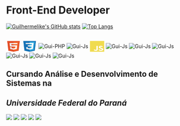 # Front-End Developer
[![Guilhermelike's GitHub stats](https://github-readme-stats.vercel.app/api?username=guilhermelike&count_private=true&show_icons=true&theme=midnight-purple)](https://github.com/guilhermelike/github-readme-stats)
[![Top Langs](https://github-readme-stats.vercel.app/api/top-langs/?username=guilhermelike&theme=midnight-purple)](https://github.com/guilhermelike/github-readme-stats)
<div style="display: inline_block"><br>
  <img align="center" alt="Gui-HTML" height="30" width="40" src="https://raw.githubusercontent.com/devicons/devicon/master/icons/html5/html5-original.svg">
  <img align="center" alt="Gui-CSS" height="30" width="40" src="https://raw.githubusercontent.com/devicons/devicon/master/icons/css3/css3-original.svg">
  <img align="center" alt="Gui-PHP" height="30" width="40" src="https://cdn.jsdelivr.net/gh/devicons/devicon/icons/php/php-original.svg" />
  <img align="center" alt="Gui-Js" height="30" width="40" src="https://cdn.jsdelivr.net/gh/devicons/devicon/icons/java/java-original-wordmark.svg"> 
  <img align="center" alt="Gui-Js" height="30" width="40" src="https://raw.githubusercontent.com/devicons/devicon/master/icons/javascript/javascript-plain.svg">
  <img align="center" alt="Gui-Js" height="30" width="40" src="https://cdn.jsdelivr.net/gh/devicons/devicon/icons/typescript/typescript-plain.svg">
   <img align="center" alt="Gui-Js" height="30" width="40" src="https://cdn.jsdelivr.net/gh/devicons/devicon/icons/angularjs/angularjs-plain.svg"> 
  <img align="center" alt="Gui-Js" height="30" width="40" src="https://cdn.jsdelivr.net/gh/devicons/devicon/icons/react/react-original-wordmark.svg"> 
  <img align="center" alt="Gui-Js" height="30" width="40" src="https://cdn.jsdelivr.net/gh/devicons/devicon/icons/nodejs/nodejs-original-wordmark.svg"> 
  <img align="center" alt="Gui-Js" height="30" width="40" src="https://cdn.jsdelivr.net/gh/devicons/devicon/icons/mysql/mysql-original-wordmark.svg">
  <img align="center" alt="Gui-Js" height="30" width="40" src="https://cdn.jsdelivr.net/gh/devicons/devicon/icons/postgresql/postgresql-plain-wordmark.svg"> 
  
  




</div>



##  Cursando Análise e Desenvolvimento de Sistemas na
##   ***Universidade Federal do Paraná***
 
<div> 
  <a href="https://instagram.com/guilhermelike" target="_blank"><img src="https://img.shields.io/badge/-Instagram-%23E4405F?style=for-the-badge&logo=instagram&logoColor=white" target="_blank"></a>
  <a href = "mailto:gfbatista1gmail.com"><img src="https://img.shields.io/badge/-Gmail-%23333?style=for-the-badge&logo=gmail&logoColor=white" target="_blank"></a>
  <a href="[https://www.linkedin.com/in/guilherme-franco-batista-878277219/]" target="_blank"><img src="https://img.shields.io/badge/-LinkedIn-%230077B5?style=for-the-badge&logo=linkedin&logoColor=white" target="_blank"></a> 
  <a href = "https://open.spotify.com/user/pbaaad0sh4s76v8dimb25guwm"> <img src="https://img.shields.io/badge/Spotify-1ED760?&style=for-the-badge&logo=spotify&logoColor=white" target="_blanck"></a>
  <a href = "https://steamcommunity.com/id/ixquilocs/"> <img src="(https://img.shields.io/badge/Steam-000000?style=for-the-badge&logo=steam&logoColor=white)" target="_blanck"></a>
  
</div>
